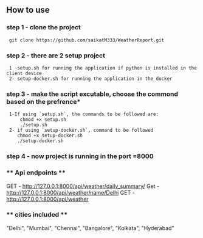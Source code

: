 ## **How to use**
 ### **step 1 - clone the project**
     git clone https://github.com/saikatM333/WeatherReport.git
 ### **step 2 - there are 2 setup project**
     1 -setup.sh for running the application if python is installed in the client device 
     2- setup-docker.sh for running the application in the docker 
 ### **step 3 - make the script excutable, choose the commond based on the prefrence***
     1-If using `setup.sh`, the commands to be followed are:
         chmod +x setup.sh
         ./setup.sh
     2- if using `setup-docker.sh`, command to be followed 
        chmod +x setup-docker.sh
        ./setup-docker.sh
### **step 4 - now project is running in the port =8000**


### ** Api endpoints **
GET - http://127.0.0.1:8000/api/weather/daily_summary/
Get - http://127.0.0.1:8000/api/weather/name/Delhi
GET - http://127.0.0.1:8000/api/weather

### ** cities included ** ###
  "Delhi", "Mumbai", "Chennai", "Bangalore", "Kolkata", "Hyderabad"
